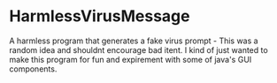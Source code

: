 # HarmlessVirusMessage
A harmless program that generates a fake virus prompt - This was a random idea and shouldnt encourage bad itent.
I kind of just wanted to make this program for fun and expirement with some of java's GUI components.
